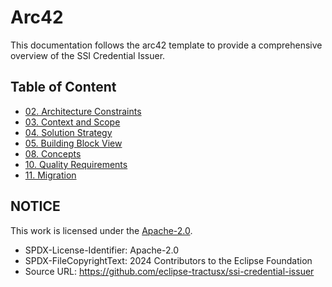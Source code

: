 # Arc42

This documentation follows the arc42 template to provide a comprehensive overview of the SSI Credential Issuer.

## Table of Content

- [02. Architecture Constraints](./02_architecture_constraints.md)
- [03. Context and Scope](./03_system_scope_and_context.md)
- [04. Solution Strategy](./04_solution_strategy.md)
- [05. Building Block View](./05_building_block_view.md)
- [08. Concepts](./08_concepts.md)
- [10. Quality Requirements](./10_quality_requirements.md)
- [11. Migration](./11_migration.md)

## NOTICE

This work is licensed under the [Apache-2.0](https://www.apache.org/licenses/LICENSE-2.0).

- SPDX-License-Identifier: Apache-2.0
- SPDX-FileCopyrightText: 2024 Contributors to the Eclipse Foundation
- Source URL: https://github.com/eclipse-tractusx/ssi-credential-issuer
